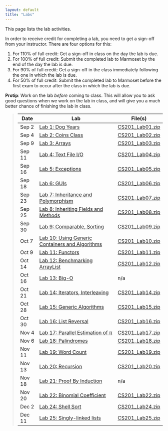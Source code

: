 ```yaml
---
layout: default
title: "Labs"
---
```


This page lists the lab activities.

In order to receive credit for completing a lab, you need to get a sign-off from your instructor.  There are four options for this:

1. For 110% of full credit: Get a sign-off in class on the day the lab is due.
2. For 100% of full credit: Submit the completed lab to Marmoset by the end of the day the lab is due.
3. For 90% of full credit: Get a sign-off in the class immediately following the one in which the lab is due.
4. For 50% of full credit: Submit the completed lab to Marmoset before the first exam to occur after the class in which the lab is due.

<div class="callout">
<b>Protip</b>: Work on the lab <i>before</i> coming to class.  This will allow you to ask good questions when we work on the lab in class, and will give you a much better chance of finishing the lab in class.
</div>

> Date | Lab | File(s)
> ---- | --- | -------
> Sep 2 | [Lab 1: Dog Years](lab01.html) | [CS201\_Lab01.zip](CS201_Lab01.zip)
> Sep 4 | [Lab 2: Coins Class](lab02.html) | [CS201\_Lab02.zip](CS201_Lab02.zip)
> Sep 9 | [Lab 3: Arrays](lab03.html) | [CS201\_Lab03.zip](CS201_Lab03.zip)
> Sep 11 | [Lab 4: Text File I/O](lab04.html) | [CS201\_Lab04.zip](CS201_Lab04.zip)
> Sep 16 | [Lab 5: Exceptions](lab05.html) | [CS201\_Lab05.zip](CS201_Lab05.zip)
> Sep 18 | [Lab 6: GUIs](lab06.html) | [CS201\_Lab06.zip](CS201_Lab06.zip)
> Sep 23 | [Lab 7: Inheritance and Polymorphism](lab07.html) | [CS201\_Lab07.zip](CS201_Lab07.zip)
> Sep 25 | [Lab 8: Inheriting Fields and Methods](lab08.html) | [CS201\_Lab08.zip](CS201_Lab08.zip)
> Sep 30 | [Lab 9: Comparable, Sorting](lab09.html) | [CS201\_Lab09.zip](CS201_Lab09.zip)
> Oct 7 | [Lab 10: Using Generic Containers and Algorithms](lab10.html) | [CS201\_Lab10.zip](CS201_Lab10.zip)
> Oct 9 | [Lab 11: Functors](lab11.html) | [CS201\_Lab11.zip](CS201_Lab11.zip)
> Oct 14 | [Lab 12: Benchmarking ArrayList](lab12.html) | [CS201\_Lab12.zip](CS201_Lab12.zip)
> Oct 16 | [Lab 13: Big-O](lab13.html) | n/a
> Oct 21 | [Lab 14: Iterators, Interleaving](lab14.html) | [CS201\_Lab14.zip](CS201_Lab14.zip)
> Oct 28 | [Lab 15: Generic Algorithms](lab15.html) | [CS201\_Lab15.zip](CS201_Lab15.zip)
> Oct 30 | [Lab 16: List Reversal](lab16.html) | [CS201\_Lab16.zip](CS201_Lab16.zip)
> Nov 4 | [Lab 17: Parallel Estimation of π](lab17.html) | [CS201\_Lab17.zip](CS201_Lab17.zip)
> Nov 6 | [Lab 18: Palindromes](lab18.html) | [CS201\_Lab18.zip](CS201_Lab18.zip)
> Nov 11 | [Lab 19: Word Count](lab19.html) | [CS201\_Lab19.zip](CS201_Lab19.zip)
> Nov 13 | [Lab 20: Recursion](lab20.html) | [CS201\_Lab20.zip](CS201_Lab20.zip)
> Nov 18 | [Lab 21: Proof By Induction](lab21.html) | n/a
> Nov 20 | [Lab 22: Binomial Coefficient](lab22.html) | [CS201\_Lab22.zip](CS201_Lab22.zip)
> Dec 2 | [Lab 24: Shell Sort](lab24.html) | [CS201\_Lab24.zip](CS201_Lab24.zip)
> Dec 11 | [Lab 25: Singly-linked lists](lab25.html) | [CS201\_Lab25.zip](CS201_Lab25.zip)

<!--
 | [Lab 23: Advanced Recursion](lab23.html) | [CS201\_Lab23.zip](CS201_Lab23.zip)
-->

